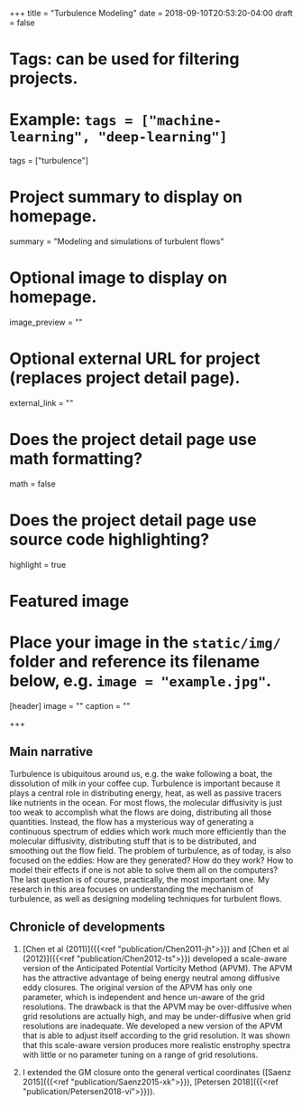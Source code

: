 +++
title = "Turbulence Modeling"
date = 2018-09-10T20:53:20-04:00
draft = false

# Tags: can be used for filtering projects.
# Example: `tags = ["machine-learning", "deep-learning"]`
tags = ["turbulence"]

# Project summary to display on homepage.
summary = "Modeling and simulations of turbulent flows"

# Optional image to display on homepage.
image_preview = ""

# Optional external URL for project (replaces project detail page).
external_link = ""

# Does the project detail page use math formatting?
math = false

# Does the project detail page use source code highlighting?
highlight = true

# Featured image
# Place your image in the `static/img/` folder and reference its filename below, e.g. `image = "example.jpg"`.
[header]
image = ""
caption = ""

+++

## Main narrative
Turbulence is ubiquitous around us, e.g. the wake following a boat, the dissolution of milk in your coffee cup. Turbulence is important because it plays a central role in distributing energy, heat, as well as passive tracers like nutrients in the ocean. For most flows, the molecular diffusivity is just too weak to accomplish what the flows are doing, distributing all those quantities. Instead, the flow has a mysterious way of generating a continuous spectrum of eddies which work much more efficiently than the molecular diffusivity, distributing stuff that is to be distributed, and smoothing out the flow field. The problem of turbulence, as of today, is also focused on the eddies: How are they generated? How do they work? How to model their effects if one is not able to solve them all on the computers? The last question is of course, practically, the most important one.  My research in this area focuses on understanding the mechanism of turbulence, as well as designing modeling techniques for turbulent flows.

## Chronicle of developments
1. [Chen et al (2011)]({{<ref "publication/Chen2011-jh">}}) and [Chen et al (2012)]({{<ref "publication/Chen2012-ts">}})
developed a scale-aware version of the Anticipated Potential Vorticity Method (APVM). The APVM has the attractive advantage of
being energy neutral among diffusive eddy closures. The original version of the APVM has only one parameter,
which is independent and hence un-aware of the grid resolutions.
The drawback is that the APVM may be over-diffusive when grid resolutions are actually high, and may be under-diffusive when grid resolutions are inadequate. We developed a new version of the APVM that is able to adjust itself
according to the grid resolution. It was shown that this scale-aware version produces more realistic enstrophy spectra with
little or no parameter tuning on a range of grid resolutions.

2. I extended the GM closure onto the general vertical coordinates ([Saenz 2015]({{<ref "publication/Saenz2015-xk">}}),
[Petersen 2018]({{<ref "publication/Petersen2018-vi">}})). 